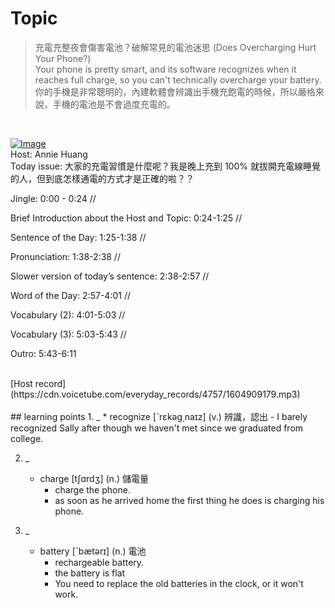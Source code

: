 # Topic

> 充電充整夜會傷害電池？破解常見的電池迷思 (Does Overcharging Hurt Your Phone?) <br>
> Your phone is pretty smart, and its software recognizes when it reaches full charge, so you can't technically overcharge your battery. <br>
> 你的手機是非常聰明的，內建軟體會辨識出手機充飽電的時候，所以嚴格來說，手機的電池是不會過度充電的。

 <br>

[![Image](https://cdn.voicetube.com/assets/thumbnails/AbQJNBFbwdY.jpg)](https://www.youtube.com/embed/AbQJNBFbwdY?rel=0&showinfo=0&cc_load_policy=0&controls=1&autoplay=1&iv_load_policy=3&playsinline=1&wmode=transparent&start=38&end=45&enablejsapi=1&origin=https://tw.voicetube.com&widgetid=1)<br>
Host: Annie Huang
<br>Today issue: 大家的充電習慣是什麼呢？我是晚上充到 100% 就拔開充電線睡覺的人，但到底怎樣通電的方式才是正確的啦？？

Jingle: 0:00 - 0:24 //

Brief Introduction about the Host and Topic: 0:24-1:25 //

Sentence of the Day: 1:25-1:38 //

Pronunciation: 1:38-2:38 //

Slower version of today’s sentence: 2:38-2:57 //

Word of the Day: 2:57-4:01 //

Vocabulary (2): 4:01-5:03 //

Vocabulary (3): 5:03-5:43 //

Outro: 5:43-6:11


<br>
[Host record](https://cdn.voicetube.com/everyday_records/4757/1604909179.mp3)
<br><br>
## learning points
1. _
	* recognize [ˋrɛkəg͵naɪz] (v.) 辨識，認出
		- I barely recognized Sally after though we haven't met since we graduated from college.

2. _
	* charge [tʃɑrdʒ] (n.) 儲電量
		- charge the phone.
		- as soon as he arrived home the first thing he does is charging his phone.

3. _
	* battery [ˋbætərɪ] (n.) 電池
		- rechargeable battery.
		- the battery is flat
		- You need to replace the old batteries in the clock, or it won't work.
